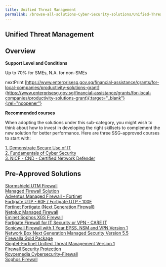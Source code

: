 ```yaml
---
title: Unified Threat Management
permalink: /browse-all-solutions-Cyber-Security-solutions/Unified-Threat-Management
---
```


## Unified Threat Management
## Overview

**Support Level and Conditions**

Up to 70% for SMEs, N.A. for non-SMEs

nextPrint
[https://www.enterprisesg.gov.sg/financial-assistance/grants/for-local-companies/productivity-solutions-grant](https://www.enterprisesg.gov.sg/financial-assistance/grants/for-local-companies/productivity-solutions-grant){:target="_blank"}{:rel="noopener"}

**Recommended courses**

When adopting the solutions under this sub-category, you might wish to think about how to invest in developing the right skillsets to complement the new solution for better performance. Here are three SSG-approved courses to start with:

<a href='https://courses.enterprisejobskills.gov.sg/Course_Internet/CourseDetail/Demonstrate-Secure-Use-8'  target='_blank' rel='noopener'>1. Demonstrate Secure Use of IT</a><br>
<a href='https://courses.enterprisejobskills.gov.sg/Course_Internet/CourseDetail/Fundamentals-Cyber-Security-2'  target='_blank' rel='noopener'>2. Fundamentals of Cyber Security</a><br>
<a href='https://courses.enterprisejobskills.gov.sg/Course_Internet/CourseDetail/NICF-CND-Certified-Network-Defender-SF-2'  target='_blank' rel='noopener'>3. NICF - CND - Certified Network Defender</a><br>

## Pre-Approved Solutions

<a href='/productivity-solutions-grant/solutionrepo/solution521' target='_blank'>Stormshield UTM Firewall</a><br>
<a href='/productivity-solutions-grant/solutionrepo/solution1276' target='_blank'>Managed Firewall Solution</a><br>
<a href='/productivity-solutions-grant/solutionrepo/solution1799' target='_blank'>Adventus Managed Firewall - Fortinet </a><br>
<a href='/productivity-solutions-grant/solutionrepo/solution1808' target='_blank'>Fortigate UTP - 60F / Fortigate UTP - 100F</a><br>
<a href='/productivity-solutions-grant/solutionrepo/solution1908' target='_blank'>Fortinet Fortigate (Next Generation Firewall)</a><br>
<a href='/productivity-solutions-grant/solutionrepo/solution2271' target='_blank'>Netpluz Managed Firewall </a><br>
<a href='/productivity-solutions-grant/solutionrepo/solution2382' target='_blank'>Eminet Sophos XGS Firewall</a><br>
<a href='/productivity-solutions-grant/solutionrepo/solution2398' target='_blank'>Fortigate Firewall for IT Security or VPN - CARE IT</a><br>
<a href='/productivity-solutions-grant/solutionrepo/solution2513' target='_blank'>Sonicwall Firewall with 1 Year EPSS, NSM and VPN Version 1</a><br>
<a href='/productivity-solutions-grant/solutionrepo/solution2545' target='_blank'>Network Box Next Generation Managed Security Version 5.5</a><br>
<a href='/productivity-solutions-grant/solutionrepo/solution2603' target='_blank'>Firewalla Gold Package</a><br>
<a href='/productivity-solutions-grant/solutionrepo/solution2651' target='_blank'>Singtel-Fortinet Unified Threat Management Version 1</a><br>
<a href='/productivity-solutions-grant/solutionrepo/solution2707' target='_blank'>Firewall Security Protection</a><br>
<a href='/productivity-solutions-grant/solutionrepo/solution2759' target='_blank'>Roycemedia Cybersecurity-Firewall</a><br>
<a href='/productivity-solutions-grant/solutionrepo/solution2831' target='_blank'>Sophos Firewall</a><br>
